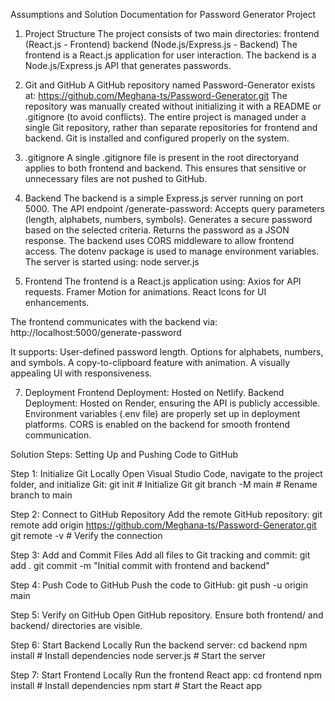 Assumptions and Solution Documentation for Password Generator Project

1. Project Structure
The project consists of two main directories:
 frontend  (React.js - Frontend)
 backend   (Node.js/Express.js - Backend)
The frontend is a React.js application for user interaction.
The backend is a Node.js/Express.js API that generates passwords.

2. Git and GitHub
A GitHub repository named Password-Generator exists at:
 https://github.com/Meghana-ts/Password-Generator.git
The repository was manually created without initializing it with a README or .gitignore (to avoid conflicts).
The entire project is managed under a single Git repository, rather than separate repositories for frontend and backend.
Git is installed and configured properly on the system.

3. .gitignore 
A single .gitignore file is present in the root directoryand applies to both frontend and backend.
This ensures that sensitive or unnecessary files are not pushed to GitHub.

4. Backend 
The backend is a simple Express.js server running on port 5000.
The API endpoint /generate-password:
Accepts query parameters (length, alphabets, numbers, symbols).
Generates a secure password based on the selected criteria.
Returns the password as a JSON response.
The backend uses CORS middleware to allow frontend access.
The dotenv package is used to manage environment variables.
The server is started using:  node server.js

5. Frontend
The frontend is a React.js application using:
Axios for API requests.
Framer Motion for animations.
React Icons for UI enhancements.

The frontend communicates with the backend via:
 http://localhost:5000/generate-password
 
It supports:
User-defined password length.
Options for alphabets, numbers, and symbols.
A copy-to-clipboard feature with animation.
A visually appealing UI with responsiveness.

7. Deployment 
Frontend Deployment: Hosted on Netlify.
Backend Deployment: Hosted on Render, ensuring the API is publicly accessible.
Environment variables (.env file) are properly set up in deployment platforms.
CORS is enabled on the backend for smooth frontend communication.

Solution Steps: Setting Up and Pushing Code to GitHub

Step 1: Initialize Git Locally
Open Visual Studio Code, navigate to the project folder, and initialize Git:
git init  # Initialize Git
git branch -M main  # Rename branch to main


Step 2: Connect to GitHub Repository
Add the remote GitHub repository:
git remote add origin https://github.com/Meghana-ts/Password-Generator.git
git remote -v  # Verify the connection


Step 3: Add and Commit Files
Add all files to Git tracking and commit:
git add .
git commit -m "Initial commit with frontend and backend"


Step 4: Push Code to GitHub
Push the code to GitHub:
git push -u origin main


Step 5: Verify on GitHub
Open GitHub repository.
Ensure both frontend/ and backend/ directories are visible.

Step 6: Start Backend Locally
Run the backend server:
cd backend
npm install  # Install dependencies
node server.js  # Start the server


Step 7: Start Frontend Locally
Run the frontend React app:
cd frontend
npm install  # Install dependencies
npm start  # Start the React app




